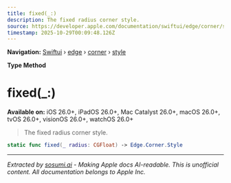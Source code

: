 ```yaml
---
title: fixed(_:)
description: The fixed radius corner style.
source: https://developer.apple.com/documentation/swiftui/edge/corner/style/fixed(_:)
timestamp: 2025-10-29T00:09:48.126Z
---
```


**Navigation:** [Swiftui](/documentation/swiftui) › [edge](/documentation/swiftui/edge) › [corner](/documentation/swiftui/edge/corner) › [style](/documentation/swiftui/edge/corner/style)

**Type Method**

# fixed(_:)

**Available on:** iOS 26.0+, iPadOS 26.0+, Mac Catalyst 26.0+, macOS 26.0+, tvOS 26.0+, visionOS 26.0+, watchOS 26.0+

> The fixed radius corner style.

```swift
static func fixed(_ radius: CGFloat) -> Edge.Corner.Style
```

---

*Extracted by [sosumi.ai](https://sosumi.ai) - Making Apple docs AI-readable.*
*This is unofficial content. All documentation belongs to Apple Inc.*
